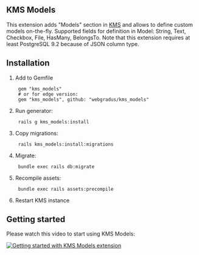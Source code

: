 ## KMS Models

This extension adds "Models" section in [KMS](https://github.com/webgradus/kms) and allows to define custom models on-the-fly. Supported fields for definition in Model: String, Text, Checkbox, File, HasMany, BelongsTo. Note that this extension requires at least PostgreSQL 9.2 because of JSON column type.

## Installation

1. Add to Gemfile

        gem "kms_models"
        # or for edge version:
        gem "kms_models", github: "webgradus/kms_models"

2. Run generator:

        rails g kms_models:install

3. Copy migrations:

        rails kms_models:install:migrations

4. Migrate:

        bundle exec rails db:migrate

5. Recompile assets:

        bundle exec rails assets:precompile

6. Restart KMS instance

## Getting started
Please watch this video to start using KMS Models:

[![Getting started with KMS Models extension](http://img.youtube.com/vi/WPZoWyd-thE/0.jpg)](https://youtu.be/_INzPDZimsA "Getting started with KMS Models extension")
